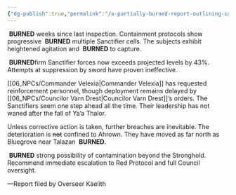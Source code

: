 ```yaml
---
{"dg-publish":true,"permalink":"/a-partially-burned-report-outlining-sanctifier-containment-deterioration/"}
---
```


 **BURNED** weeks since last inspection. Containment protocols show progressive  **BURNED** multiple Sanctifier cells. The subjects exhibit heightened agitation and  **BURNED** to capture.

 **BURNED**firm Sanctifier forces now exceeds projected levels by 43%. Attempts at suppression by sword have proven ineffective.

[[06_NPCs/Commander Velexia\|Commander Velexia]] has requested reinforcement personnel, though deployment remains delayed by [[06_NPCs/Councilor Varn Drest\|Councilor Varn Drest]]’s orders. The Sanctifiers seem one step ahead all the time. Their leadership has not waned after the fall of Ya’a Thalor.

Unless corrective action is taken, further breaches are inevitable. The deterioration is ~~not~~ confined to Ahrown. They have moved as far north as Bluegrove near Talazan  **BURNED**.

 **BURNED** strong possibility of contamination beyond the Stronghold. Recommend immediate escalation to Red Protocol and full Council oversight.

—Report filed by Overseer Kaelith
